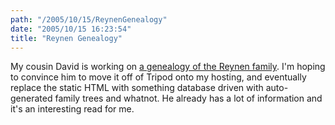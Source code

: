 ```yaml
---
path: "/2005/10/15/ReynenGenealogy" 
date: "2005/10/15 16:23:54" 
title: "Reynen Genealogy" 
---
```

My cousin David is working on <a href="http://dave_reynen.tripod.com/genealogy.html">a genealogy of the Reynen family</a>. I'm hoping to convince him to move it off of Tripod onto my hosting, and eventually replace the static HTML with something database driven with auto-generated family trees and whatnot. He already has a lot of information and it's an interesting read for me.